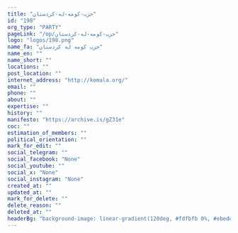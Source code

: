 ```yaml
---
title: "حزب-کومه-له-کردستان"
id: "198"
org_type: "PARTY"
pageLink: "/op/حزب-کومه-له-کردستان"
logo: "logos/198.png"
name_fa: "حزب کومه له کردستان"
name_en: ""
name_short: ""
locations: ""
post_location: ""
internet_address: "http://komala.org/"
email: ""
phone: ""
about: ""
expertise: ""
history: ""
manifesto: "https://archive.is/gZ31e"
coc: ""
estimation_of_members: ""
political_orientation: ""
mark_for_edit: ""
social_telegram: ""
social_facebook: "None"
social_youtube: ""
social_x: "None"
social_instagram: "None"
created_at: ""
updated_at: ""
mark_for_delete: ""
delete_reason: ""
deleted_at: ""
headerBg: "background-image: linear-gradient(120deg, #fdfbfb 0%, #ebedee 100%);"
---
```

